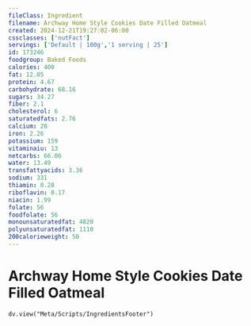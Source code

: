 ```yaml
---
fileClass: Ingredient
filename: Archway Home Style Cookies Date Filled Oatmeal
created: 2024-12-21T19:27:02-06:00
cssclasses: ['nutFact']
servings: ['Default | 100g','1 serving | 25']
id: 173246
foodgroup: Baked Foods
calories: 400
fat: 12.05
protein: 4.67
carbohydrate: 68.16
sugars: 34.27
fiber: 2.1
cholesterol: 6
saturatedfats: 2.76
calcium: 28
iron: 2.26
potassium: 159
vitaminaiu: 13
netcarbs: 66.06
water: 13.49
transfattyacids: 3.36
sodium: 331
thiamin: 0.28
riboflavin: 0.17
niacin: 1.99
folate: 56
foodfolate: 56
monounsaturatedfat: 4820
polyunsaturatedfat: 1110
200calorieweight: 50
---
```


# Archway Home Style Cookies Date Filled Oatmeal

```dataviewjs
dv.view("Meta/Scripts/IngredientsFooter")
```